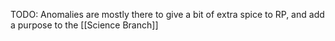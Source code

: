TODO: Anomalies are mostly there to give a bit of extra spice to RP, and add a purpose to the [[Science Branch]]